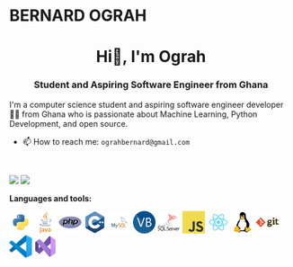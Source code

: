 # BERNARD OGRAH
# <h1 align="center">Hi👋, I'm Ograh</h1>
                    
<h3 align="center">Student and Aspiring Software Engineer from Ghana </h3>

I'm a computer science student and aspiring software engineer developer 👨‍💻 from Ghana who is passionate about Machine Learning, Python Development, and open source.

- 📫 How to reach me: `ograhbernard@gmail.com`

<!---
<a href="https://twitter.com/ograh_">
  <img align="left" alt="Ograh | Twitter" width="22px" src="https://raw.githubusercontent.com/peterthehan/peterthehan/master/assets/twitter.svg" />
</a>
<a href="https://www.linkedin.com/in/bernard-ograh-526a13202/.">
  <img align="left" alt="Ograh's LinkedIN" width="22px" src="https://raw.githubusercontent.com/peterthehan/peterthehan/master/assets/linkedin.svg" />
</a>
--->

![]()

<div>
<img height="200" src="https://github-readme-stats.vercel.app/api?username=bograh&show_icons=true&theme=gruvbox" >
<img height="200" src="https://github-readme-stats.vercel.app/api/top-langs/?username=bograh&layout=compact&lang&theme=gruvbox">
</div>

**Languages and tools:**

[<img height="40" width="40" src="https://raw.githubusercontent.com/github/explore/80688e429a7d4ef2fca1e82350fe8e3517d3494d/topics/python/python.png">](https://www.python.org/)
[<code><img height="40" width="40" src="https://raw.githubusercontent.com/github/explore/5b3600551e122a3277c2c5368af2ad5725ffa9a1/topics/java/java.png"></code>](https://www.java.com/)
[<code><img height="40" width="40" src="https://raw.githubusercontent.com/github/explore/ccc16358ac4530c6a69b1b80c7223cd2744dea83/topics/php/php.png"></code>](https://www.php.net/)
[<code><img height="40" width="40" src="https://raw.githubusercontent.com/github/explore/180320cffc25f4ed1bbdfd33d4db3a66eeeeb358/topics/cpp/cpp.png"></code>](https://en.wikipedia.org/wiki/C%2B%2B)
[<code><img height="40" width="40" src="https://raw.githubusercontent.com/github/explore/80688e429a7d4ef2fca1e82350fe8e3517d3494d/topics/mysql/mysql.png"></code>](https://www.mysql.com/)
[<code><img height="40" width="40" src="https://raw.githubusercontent.com/github/explore/80688e429a7d4ef2fca1e82350fe8e3517d3494d/topics/visual-basic/visual-basic.png"></code>](https://docs.microsoft.com/dotnet/visual-basic/)
[<code><img height="40" width="40" src="https://raw.githubusercontent.com/github/explore/96943574ba0c0340ba6ea1e6f768e9abe43e34e1/topics/sql-server/sql-server.png"></code>](https://www.microsoft.com/sql-server)
[<code><img height="40" width="40" src="https://raw.githubusercontent.com/github/explore/80688e429a7d4ef2fca1e82350fe8e3517d3494d/topics/javascript/javascript.png"></code>](https://www.javascript.com/)
[<code><img height="40" width="40" src="https://raw.githubusercontent.com/github/explore/80688e429a7d4ef2fca1e82350fe8e3517d3494d/topics/react-native/react-native.png"></code>](https://reactnative.dev/)
[<code><img height="40" width="40" src="https://raw.githubusercontent.com/github/explore/80688e429a7d4ef2fca1e82350fe8e3517d3494d/topics/linux/linux.png"></code>](https://www.linux.org/)
[<code><img height="40" width="40" src="https://raw.githubusercontent.com/github/explore/80688e429a7d4ef2fca1e82350fe8e3517d3494d/topics/git/git.png"></code>](https://github.com/)
[<code><img height="40" width="40" src="https://raw.githubusercontent.com/github/explore/bbd48b997e8d0bef63f676eca4da5e1f76487b56/topics/visual-studio-code/visual-studio-code.png"></code>](https://code.visualstudio.com/)
[<code><img height="40" width="40" src="https://raw.githubusercontent.com/github/explore/86c1bd6b4584404882313005cbd1c213cacb16d8/topics/visual-studio/visual-studio.png"></code>](https://visualstudio.microsoft.com/)
